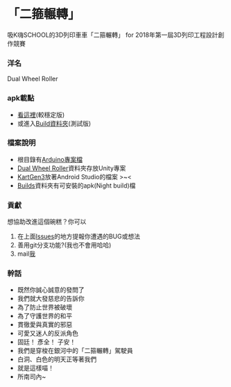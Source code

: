 # 「二箍輾轉」 #

吸K嗨SCHOOL的3D列印車車「二箍輾轉」 for 2018年第一屆3D列印工程設計創作競賽

### 洋名 ###
Dual Wheel Roller

### apk載點 ###
- [看這裡](https://github.com/JCxYIS/Dual-Wheel-Roller/releases)(較穩定版)
- 或進入[Build資料夾](https://github.com/JCxYIS/Dual-Wheel-Roller/tree/master/Builds)(測試版)

### 檔案說明 ###
- 根目錄有[Arduino專案檔](https://github.com/JCxYIS/Dual-Wheel-Roller/blob/master/Kart_gen3_ForCompetition.ino)
- [Dual Wheel Roller](https://github.com/JCxYIS/Dual-Wheel-Roller/tree/master/Dual%20Wheel%20Roller)資料夾存放Unity專案
- [KartGen3](https://github.com/JCxYIS/Dual-Wheel-Roller/tree/master/KartGen3)放著Android Studio的檔案 >~<
- [Builds](https://github.com/JCxYIS/Dual-Wheel-Roller/tree/master/Builds)資料夾有可安裝的apk(Night build)檔

### 貢獻 ###
想協助改進這個碗糕？你可以
1. 在上面[Issues](https://github.com/JCxYIS/Dual-Wheel-Roller/issues)的地方提報你遭遇的BUG或想法
2. 善用git分支功能?(我也不會用哈哈)
3. mail[我](mailto:jsn811@gmail.com)

### 幹話 ###
- 既然你誠心誠意的發問了
- 我們就大發慈悲的告訴你
- 為了防止世界被破壞
- 為了守護世界的和平
- 貫徹愛與真實的邪惡
- 可愛又迷人的反派角色
- 固廷！ 彥全！ 子安！
- 我們是穿梭在銀河中的「二箍輾轉」駕駛員
- 白洞、白色的明天正等著我們
- 就是這樣喵！
- 所南司內~
